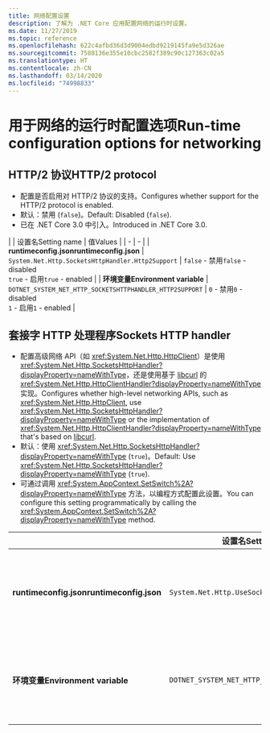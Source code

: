 ```yaml
---
title: 网络配置设置
description: 了解为 .NET Core 应用配置网络的运行时设置。
ms.date: 11/27/2019
ms.topic: reference
ms.openlocfilehash: 622c4afbd36d3d9004edbd9219145fa9e5d326ae
ms.sourcegitcommit: 7588136e355e10cbc2582f389c90c127363c02a5
ms.translationtype: HT
ms.contentlocale: zh-CN
ms.lasthandoff: 03/14/2020
ms.locfileid: "74998833"
---
```

# <a name="run-time-configuration-options-for-networking"></a><span data-ttu-id="0c1c7-103">用于网络的运行时配置选项</span><span class="sxs-lookup"><span data-stu-id="0c1c7-103">Run-time configuration options for networking</span></span>

## <a name="http2-protocol"></a><span data-ttu-id="0c1c7-104">HTTP/2 协议</span><span class="sxs-lookup"><span data-stu-id="0c1c7-104">HTTP/2 protocol</span></span>

- <span data-ttu-id="0c1c7-105">配置是否启用对 HTTP/2 协议的支持。</span><span class="sxs-lookup"><span data-stu-id="0c1c7-105">Configures whether support for the HTTP/2 protocol is enabled.</span></span>
- <span data-ttu-id="0c1c7-106">默认：禁用 (`false`)。</span><span class="sxs-lookup"><span data-stu-id="0c1c7-106">Default: Disabled (`false`).</span></span>
- <span data-ttu-id="0c1c7-107">已在 .NET Core 3.0 中引入。</span><span class="sxs-lookup"><span data-stu-id="0c1c7-107">Introduced in .NET Core 3.0.</span></span>

| | <span data-ttu-id="0c1c7-108">设置名</span><span class="sxs-lookup"><span data-stu-id="0c1c7-108">Setting name</span></span> | <span data-ttu-id="0c1c7-109">值</span><span class="sxs-lookup"><span data-stu-id="0c1c7-109">Values</span></span> |
| - | - |
| <span data-ttu-id="0c1c7-110">**runtimeconfig.json**</span><span class="sxs-lookup"><span data-stu-id="0c1c7-110">**runtimeconfig.json**</span></span> | `System.Net.Http.SocketsHttpHandler.Http2Support` | <span data-ttu-id="0c1c7-111">`false` - 禁用</span><span class="sxs-lookup"><span data-stu-id="0c1c7-111">`false` - disabled</span></span><br/><span data-ttu-id="0c1c7-112">`true` - 启用</span><span class="sxs-lookup"><span data-stu-id="0c1c7-112">`true` - enabled</span></span> |
| <span data-ttu-id="0c1c7-113">**环境变量**</span><span class="sxs-lookup"><span data-stu-id="0c1c7-113">**Environment variable**</span></span> | `DOTNET_SYSTEM_NET_HTTP_SOCKETSHTTPHANDLER_HTTP2SUPPORT` | <span data-ttu-id="0c1c7-114">`0` - 禁用</span><span class="sxs-lookup"><span data-stu-id="0c1c7-114">`0` - disabled</span></span><br/><span data-ttu-id="0c1c7-115">`1` - 启用</span><span class="sxs-lookup"><span data-stu-id="0c1c7-115">`1` - enabled</span></span> |

## <a name="sockets-http-handler"></a><span data-ttu-id="0c1c7-116">套接字 HTTP 处理程序</span><span class="sxs-lookup"><span data-stu-id="0c1c7-116">Sockets HTTP handler</span></span>

- <span data-ttu-id="0c1c7-117">配置高级网络 API（如 <xref:System.Net.Http.HttpClient>）是使用 <xref:System.Net.Http.SocketsHttpHandler?displayProperty=nameWithType>，还是使用基于 [libcurl](https://curl.haxx.se/libcurl/) 的 <xref:System.Net.Http.HttpClientHandler?displayProperty=nameWithType> 实现。</span><span class="sxs-lookup"><span data-stu-id="0c1c7-117">Configures whether high-level networking APIs, such as <xref:System.Net.Http.HttpClient>, use <xref:System.Net.Http.SocketsHttpHandler?displayProperty=nameWithType> or the implementation of <xref:System.Net.Http.HttpClientHandler?displayProperty=nameWithType> that's based on [libcurl](https://curl.haxx.se/libcurl/).</span></span>
- <span data-ttu-id="0c1c7-118">默认：使用 <xref:System.Net.Http.SocketsHttpHandler?displayProperty=nameWithType> (`true`)。</span><span class="sxs-lookup"><span data-stu-id="0c1c7-118">Default: Use <xref:System.Net.Http.SocketsHttpHandler?displayProperty=nameWithType> (`true`).</span></span>
- <span data-ttu-id="0c1c7-119">可通过调用 <xref:System.AppContext.SetSwitch%2A?displayProperty=nameWithType> 方法，以编程方式配置此设置。</span><span class="sxs-lookup"><span data-stu-id="0c1c7-119">You can configure this setting programmatically by calling the <xref:System.AppContext.SetSwitch%2A?displayProperty=nameWithType> method.</span></span>

| | <span data-ttu-id="0c1c7-120">设置名</span><span class="sxs-lookup"><span data-stu-id="0c1c7-120">Setting name</span></span> | <span data-ttu-id="0c1c7-121">值</span><span class="sxs-lookup"><span data-stu-id="0c1c7-121">Values</span></span> |
| - | - | - |
| <span data-ttu-id="0c1c7-122">**runtimeconfig.json**</span><span class="sxs-lookup"><span data-stu-id="0c1c7-122">**runtimeconfig.json**</span></span> | `System.Net.Http.UseSocketsHttpHandler` | <span data-ttu-id="0c1c7-123">`true` - 允许使用 <xref:System.Net.Http.SocketsHttpHandler></span><span class="sxs-lookup"><span data-stu-id="0c1c7-123">`true` - enables the use of <xref:System.Net.Http.SocketsHttpHandler></span></span><br/><span data-ttu-id="0c1c7-124">`false` - 允许使用 <xref:System.Net.Http.HttpClientHandler></span><span class="sxs-lookup"><span data-stu-id="0c1c7-124">`false` - enables the use of <xref:System.Net.Http.HttpClientHandler></span></span> |
| <span data-ttu-id="0c1c7-125">**环境变量**</span><span class="sxs-lookup"><span data-stu-id="0c1c7-125">**Environment variable**</span></span> | `DOTNET_SYSTEM_NET_HTTP_USESOCKETSHTTPHANDLER` | <span data-ttu-id="0c1c7-126">`1` - 允许使用 <xref:System.Net.Http.SocketsHttpHandler></span><span class="sxs-lookup"><span data-stu-id="0c1c7-126">`1` - enables the use of <xref:System.Net.Http.SocketsHttpHandler></span></span><br/><span data-ttu-id="0c1c7-127">`0` - 允许使用 <xref:System.Net.Http.HttpClientHandler></span><span class="sxs-lookup"><span data-stu-id="0c1c7-127">`0` - enables the use of <xref:System.Net.Http.HttpClientHandler></span></span> |
